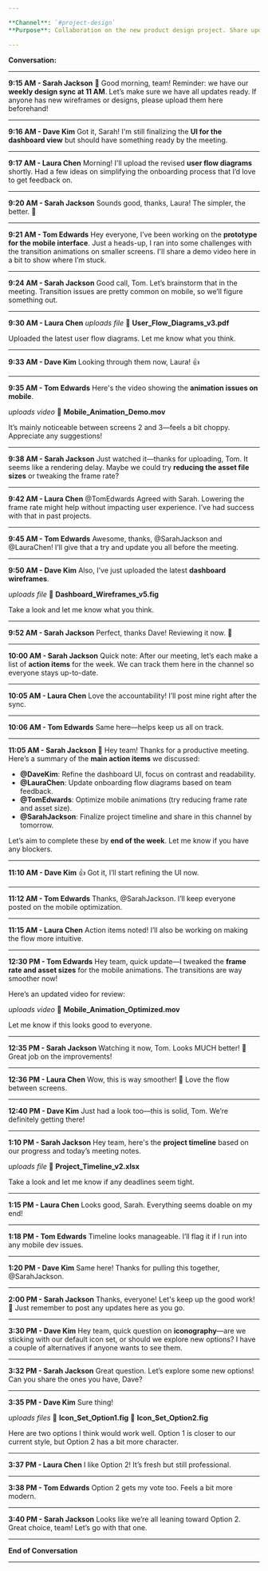 ```yaml
---

**Channel**: `#project-design`
**Purpose**: Collaboration on the new product design project. Share updates, brainstorm ideas, assign tasks, and track progress.

---
```


**Conversation:**

---

**9:15 AM - Sarah Jackson**
👋 Good morning, team! Reminder: we have our **weekly design sync at 11 AM**. Let’s make sure we have all updates ready. If anyone has new wireframes or designs, please upload them here beforehand!

---

**9:16 AM - Dave Kim**
Got it, Sarah! I'm still finalizing the **UI for the dashboard view** but should have something ready by the meeting.

---

**9:17 AM - Laura Chen**
Morning! I'll upload the revised **user flow diagrams** shortly. Had a few ideas on simplifying the onboarding process that I’d love to get feedback on.

---

**9:20 AM - Sarah Jackson**
Sounds good, thanks, Laura! The simpler, the better. 🙌

---

**9:21 AM - Tom Edwards**
Hey everyone, I’ve been working on the **prototype for the mobile interface**. Just a heads-up, I ran into some challenges with the transition animations on smaller screens. I'll share a demo video here in a bit to show where I’m stuck.

---

**9:24 AM - Sarah Jackson**
Good call, Tom. Let’s brainstorm that in the meeting. Transition issues are pretty common on mobile, so we’ll figure something out.

---

**9:30 AM - Laura Chen**
*uploads file*
📂 **User_Flow_Diagrams_v3.pdf**

Uploaded the latest user flow diagrams. Let me know what you think.

---

**9:33 AM - Dave Kim**
Looking through them now, Laura! 👍

---

**9:35 AM - Tom Edwards**
Here's the video showing the **animation issues on mobile**.

*uploads video*
🎥 **Mobile_Animation_Demo.mov**

It’s mainly noticeable between screens 2 and 3—feels a bit choppy. Appreciate any suggestions!

---

**9:38 AM - Sarah Jackson**
Just watched it—thanks for uploading, Tom. It seems like a rendering delay. Maybe we could try **reducing the asset file sizes** or tweaking the frame rate?

---

**9:42 AM - Laura Chen**
@TomEdwards Agreed with Sarah. Lowering the frame rate might help without impacting user experience. I’ve had success with that in past projects.

---

**9:45 AM - Tom Edwards**
Awesome, thanks, @SarahJackson and @LauraChen! I’ll give that a try and update you all before the meeting.

---

**9:50 AM - Dave Kim**
Also, I’ve just uploaded the latest **dashboard wireframes**.

*uploads file*
📂 **Dashboard_Wireframes_v5.fig**

Take a look and let me know what you think.

---

**9:52 AM - Sarah Jackson**
Perfect, thanks Dave! Reviewing it now. 👀

---

**10:00 AM - Sarah Jackson**
Quick note: After our meeting, let’s each make a list of **action items** for the week. We can track them here in the channel so everyone stays up-to-date.

---

**10:05 AM - Laura Chen**
Love the accountability! I’ll post mine right after the sync.

---

**10:06 AM - Tom Edwards**
Same here—helps keep us all on track.

---

**11:05 AM - Sarah Jackson**
👋 Hey team! Thanks for a productive meeting. Here’s a summary of the **main action items** we discussed:

- **@DaveKim**: Refine the dashboard UI, focus on contrast and readability.
- **@LauraChen**: Update onboarding flow diagrams based on team feedback.
- **@TomEdwards**: Optimize mobile animations (try reducing frame rate and asset size).
- **@SarahJackson**: Finalize project timeline and share in this channel by tomorrow.

Let’s aim to complete these by **end of the week**. Let me know if you have any blockers.

---

**11:10 AM - Dave Kim**
👍 Got it, I’ll start refining the UI now.

---

**11:12 AM - Tom Edwards**
Thanks, @SarahJackson. I’ll keep everyone posted on the mobile optimization.

---

**11:15 AM - Laura Chen**
Action items noted! I’ll also be working on making the flow more intuitive.

---

**12:30 PM - Tom Edwards**
Hey team, quick update—I tweaked the **frame rate and asset sizes** for the mobile animations. The transitions are way smoother now!

Here’s an updated video for review:

*uploads video*
🎥 **Mobile_Animation_Optimized.mov**

Let me know if this looks good to everyone.

---

**12:35 PM - Sarah Jackson**
Watching it now, Tom. Looks MUCH better! 🚀 Great job on the improvements!

---

**12:36 PM - Laura Chen**
Wow, this is way smoother! 🎉 Love the flow between screens.

---

**12:40 PM - Dave Kim**
Just had a look too—this is solid, Tom. We’re definitely getting there!

---

**1:10 PM - Sarah Jackson**
Hey team, here's the **project timeline** based on our progress and today’s meeting notes.

*uploads file*
📂 **Project_Timeline_v2.xlsx**

Take a look and let me know if any deadlines seem tight.

---

**1:15 PM - Laura Chen**
Looks good, Sarah. Everything seems doable on my end!

---

**1:18 PM - Tom Edwards**
Timeline looks manageable. I’ll flag it if I run into any mobile dev issues.

---

**1:20 PM - Dave Kim**
Same here! Thanks for pulling this together, @SarahJackson.

---

**2:00 PM - Sarah Jackson**
Thanks, everyone! Let's keep up the good work! 🎉 Just remember to post any updates here as you go.

---

**3:30 PM - Dave Kim**
Hey team, quick question on **iconography**—are we sticking with our default icon set, or should we explore new options? I have a couple of alternatives if anyone wants to see them.

---

**3:32 PM - Sarah Jackson**
Great question. Let’s explore some new options! Can you share the ones you have, Dave?

---

**3:35 PM - Dave Kim**
Sure thing!

*uploads files*
📂 **Icon_Set_Option1.fig**
📂 **Icon_Set_Option2.fig**

Here are two options I think would work well. Option 1 is closer to our current style, but Option 2 has a bit more character.

---

**3:37 PM - Laura Chen**
I like Option 2! It’s fresh but still professional.

---

**3:38 PM - Tom Edwards**
Option 2 gets my vote too. Feels a bit more modern.

---

**3:40 PM - Sarah Jackson**
Looks like we’re all leaning toward Option 2. Great choice, team! Let’s go with that one.

---

**End of Conversation**

---
